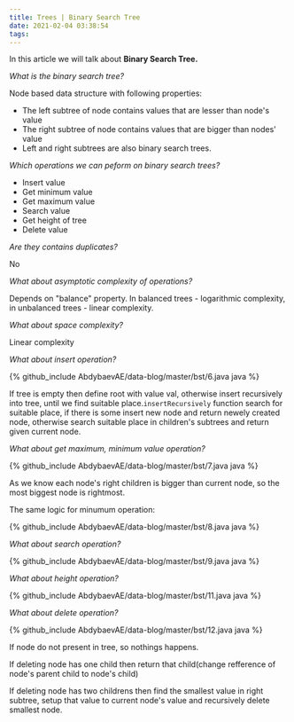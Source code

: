 ```yaml
---
title: Trees | Binary Search Tree
date: 2021-02-04 03:38:54
tags:
---
```


In this article we will talk about **Binary Search Tree.**

*What is the binary search tree?*

Node based data structure with following properties:

- The left subtree of node contains values that are lesser than node's value
- The right subtree of node contains values that are bigger than nodes' value
- Left and right subtrees are also binary search trees.

*Which operations we can peform on binary search trees?*

- Insert value
- Get minimum value
- Get maximum value
- Search value
- Get height of tree
- Delete value

*Are they contains duplicates?*

No

*What about asymptotic complexity of operations?* 

Depends on "balance" property. In balanced trees - logarithmic complexity, in unbalanced trees - linear complexity. 

*What about space complexity?* 

Linear complexity

*What about insert operation?*

{% github_include AbdybaevAE/data-blog/master/bst/6.java java %}

If tree is empty then define root with value val, otherwise insert recursively into tree, until we find suitable place.`insertRecursively` function search for suitable place, if there is some insert new node and return newely created node, otherwise search suitable place in children's subtrees and return given current node.

*What about get maximum, minimum value operation?*

{% github_include AbdybaevAE/data-blog/master/bst/7.java java %}

As we know each node's right children is bigger than current node, so the most biggest node is rightmost.

The same logic for minumum operation: 

{% github_include AbdybaevAE/data-blog/master/bst/8.java java %}

*What about search operation?* 

{% github_include AbdybaevAE/data-blog/master/bst/9.java java %}

*What about height operation?* 

{% github_include AbdybaevAE/data-blog/master/bst/11.java java %}

*What about delete operation?*

{% github_include AbdybaevAE/data-blog/master/bst/12.java java %}

If node do not present in tree, so nothings happens. 

If deleting node has one child then return that child(change refference of node's parent child to node's child)

If deleting node has two childrens then find the smallest value in right subtree, setup that value to current node's value and recursively delete smallest node. 

